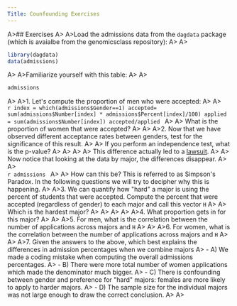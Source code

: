 ```yaml
---
Title: Counfounding Exercises
---
```


A>## Exercises
A>
A>Load the admissions data from the `dagdata` package (which is avaialbe from the genomicsclass repository):
A>
A>
```r
library(dagdata) 
data(admissions)
```
A>
A>Familiarize yourself with this table:
A>
A>
```r
admissions
```
A>
A>1. Let's compute the proportion of men who were accepted:
A>
A>    
    ```r
    index = which(admissions$Gender==1)
    accepted= sum(admissions$Number[index] * admissions$Percent[index]/100)
    applied = sum(admissions$Number[index])
    accepted/applied
    ```
A>
A>    What is the proportion of women that were accepted?
A>
A>
A>2. Now that we have observed different acceptance rates between genders, test for the significance of this result.
A>
A>    If you perform an independence test, what is the p-value?
A>
A>
A>
A>    This difference actually led to a [lawsuit](http://en.wikipedia.org/wiki/Simpson%27s_paradox#Berkeley_gender_bias_case).
A>
A>    Now notice that looking at the data by major, the differences disappear. 
A>
A>    
    ```r
    admissions
    ```
A>
A>    How can this be? This is referred to as Simpson's Paradox. In the following questions we will try to decipher why this is happening.
A>
A>3. We can quantify how "hard" a major is using the percent of students that were accepted. Compute the percent that were accepted (regardless of gender) to each major and call this vector `H`
A>
A>    Which is the hardest major? 
A>
A>
A>
A>
A>4. What proportion gets in for this major?
A>
A>
A>5. For men, what is the correlation between the number of applications across majors and `H`
A>
A>
A>6. For women, what is the correlation between the number of applications across majors and `H`
A>
A>
A>7. Given the answers to the above, which best explains the differences in admission percentages when we combine majors
A>    - A) We made a coding mistake when computing the overall admissions percentages.
A>    - B) There were more total number of women applications which made the denominator much bigger.
A>    - C) There is confounding between gender and preference for "hard" majors: females are more likely to apply to harder majors.
A>    - D) The sample size for the individual majors was not large enough to draw the correct conclusion.
A>
A>

